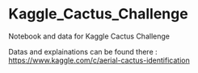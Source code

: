 # Kaggle_Cactus_Challenge
Notebook and data for Kaggle Cactus Challenge

Datas and explainations can be found there : https://www.kaggle.com/c/aerial-cactus-identification
